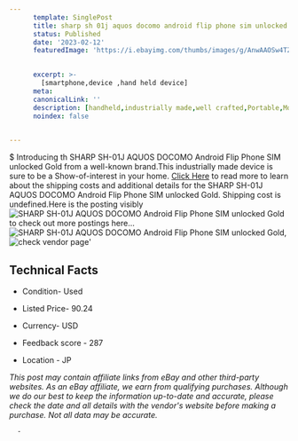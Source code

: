 ```yaml
---
      template: SinglePost
      title: sharp sh 01j aquos docomo android flip phone sim unlocked gold
      status: Published
      date: '2023-02-12'
      featuredImage: 'https://i.ebayimg.com/thumbs/images/g/AnwAAOSw4TZj0NLX/s-l225.jpg'
       

      excerpt: >-
        [smartphone,device ,hand held device]
      meta:
      canonicalLink: ''
      description: [handheld,industrially made,well crafted,Portable,Mobile,Compact,Convenient,Lightweight,Maneuverable,Man-portable,Miniature,Carriable,Hand-held,Light,Holdable,Transportable,Mobile device,Pocket-sized,On-the-go,Wireless,Cordless,Compact size,Convenient size, smartphone,device ,hand held device]
      noindex: false
      

---
```

$
      Introducing th SHARP SH-01J AQUOS DOCOMO Android Flip Phone SIM unlocked Gold from a well-known brand.This industrially made device  is sure to be a Show-of-interest in your home. [Click Here](https://www.ebay.com/itm/314347820055?hash=item4930971417%3Ag%3AAnwAAOSw4TZj0NLX&mkevt=1&mkcid=1&mkrid=711-53200-19255-0&campid=%253CePNCampaignId%253E&customid=%253CreferenceId%253E&toolid=10049) to read more to learn about the shipping costs and additional details for the SHARP SH-01J AQUOS DOCOMO Android Flip Phone SIM unlocked Gold. Shipping cost is undefined.Here is the posting visibly ![SHARP SH-01J AQUOS DOCOMO Android Flip Phone SIM unlocked Gold](https://i.ebayimg.com/thumbs/images/g/AnwAAOSw4TZj0NLX/s-l225.jpg) to check out more postings here... ![SHARP SH-01J AQUOS DOCOMO Android Flip Phone SIM unlocked Gold](https://i.ebayimg.com/images/g/AnwAAOSw4TZj0NLX/s-l1200.jpg), ![check vendor page](https://origin-galleryplus.ebayimg.com/ws/web/314347820055_2_0_1/225x225.jpg,https://origin-galleryplus.ebayimg.com/ws/web/314347820055_3_0_1/225x225.jpg,https://origin-galleryplus.ebayimg.com/ws/web/314347820055_4_0_1/225x225.jpg,https://origin-galleryplus.ebayimg.com/ws/web/314347820055_5_0_1/225x225.jpg,https://origin-galleryplus.ebayimg.com/ws/web/314347820055_6_0_1/225x225.jpg,https://origin-galleryplus.ebayimg.com/ws/web/314347820055_7_0_1/225x225.jpg,https://origin-galleryplus.ebayimg.com/ws/web/314347820055_8_0_1/225x225.jpg)'

      

 ## Technical Facts 



     
      

 - Condition- Used 


      

 - Listed Price- 90.24 


      

 - Currency- USD 


      

 - Feedback score - 287 


      

 - Location - JP 


      
      

 *_This post may contain affiliate links from eBay and other third-party websites. As an eBay affiliate, we earn from qualifying purchases. Although we do our best to keep the information up-to-date and accurate, please check the date and all details with the vendor's website before making a purchase. Not all data may be accurate._*




      -
